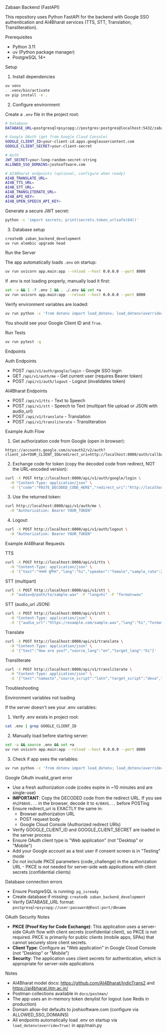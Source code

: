 Zabaan Backend (FastAPI)

This repository uses Python FastAPI for the backend with Google SSO authentication and AI4Bharat services (TTS, STT, Translation, Transliteration).

Prerequisites

- Python 3.11
- uv (Python package manager)
- PostgreSQL 14+

Setup

1) Install dependencies

```bash
uv venv
. .venv/bin/activate
uv pip install -e .
```

2) Configure environment

Create a `.env` file in the project root:

```bash
# Database
DATABASE_URL=postgresql+psycopg://postgres:postgres@localhost:5432/zaban_backend_development

# Google OAuth (get from Google Cloud Console)
GOOGLE_CLIENT_ID=your-client-id.apps.googleusercontent.com
GOOGLE_CLIENT_SECRET=your-client-secret

# Auth
JWT_SECRET=your-long-random-secret-string
ALLOWED_SSO_DOMAINS=joshsoftware.com

# AI4Bharat endpoints (optional, configure when ready)
AI4B_TRANSLATE_URL=
AI4B_TTS_URL=
AI4B_STT_URL=
AI4B_TRANSLITERATE_URL=
AI4B_API_KEY=
AI4B_OPEN_SPEECH_API_KEY=
```

Generate a secure JWT secret:
```bash
python -c 'import secrets; print(secrets.token_urlsafe(64))'
```

3) Database setup

```bash
createdb zaban_backend_development
uv run alembic upgrade head
```

Run the Server

The app automatically loads `.env` on startup:

```bash
uv run uvicorn app.main:app --reload --host 0.0.0.0 --port 8000
```

If .env is not loading properly, manually load it first:

```bash
set -a && [ -f .env ] && . ./.env && set +a
uv run uvicorn app.main:app --reload --host 0.0.0.0 --port 8000
```

Verify environment variables are loaded:

```bash
uv run python -c 'from dotenv import load_dotenv; load_dotenv(override=True); import os; print(os.getenv("GOOGLE_CLIENT_ID"), bool(os.getenv("GOOGLE_CLIENT_SECRET")))'
```

You should see your Google Client ID and `True`.

Run Tests

```bash
uv run pytest -q
```

Endpoints

Auth Endpoints

- POST `/api/v1/auth/google/login` - Google SSO login
- GET `/api/v1/auth/me` - Get current user (requires Bearer token)
- POST `/api/v1/auth/logout` - Logout (invalidates token)

AI4Bharat Endpoints

- POST `/api/v1/tts` - Text to Speech
- POST `/api/v1/stt` - Speech to Text (multipart file upload or JSON with audio_url)
- POST `/api/v1/translate` - Translation
- POST `/api/v1/transliterate` - Transliteration

Example Auth Flow

1. Get authorization code from Google (open in browser):

```
https://accounts.google.com/o/oauth2/v2/auth?client_id=YOUR_CLIENT_ID&redirect_uri=http://localhost:8000/auth/callback&response_type=code&scope=openid%20email%20profile&prompt=consent&login_hint=your.email@joshsoftware.com
```

2. Exchange code for token (copy the decoded code from redirect, NOT the URL-encoded version):

```bash
curl -X POST http://localhost:8000/api/v1/auth/google/login \
  -H "Content-Type: application/json" \
  -d '{"code":"PASTE_DECODED_CODE_HERE","redirect_uri":"http://localhost:8000/auth/callback"}'
```

3. Use the returned token:

```bash
curl http://localhost:8000/api/v1/auth/me \
  -H "Authorization: Bearer YOUR_TOKEN"
```

4. Logout:

```bash
curl -X POST http://localhost:8000/api/v1/auth/logout \
  -H "Authorization: Bearer YOUR_TOKEN"
```

Example AI4Bharat Requests

TTS

```bash
curl -X POST http://localhost:8000/api/v1/tts \
  -H "Content-Type: application/json" \
  -d '{"text":"नमस्ते दुनिया","lang":"hi","speaker":"female","sample_rate":22050,"format":"wav"}'
```

STT (multipart)

```bash
curl -X POST http://localhost:8000/api/v1/stt \
  -F "audio=@/path/to/sample.wav" -F "lang=hi" -F "format=wav"
```

STT (audio_url JSON)

```bash
curl -X POST http://localhost:8000/api/v1/stt \
  -H "Content-Type: application/json" \
  -d '{"audio_url":"https://example.com/sample.wav","lang":"hi","format":"wav"}'
```

Translate

```bash
curl -X POST http://localhost:8000/api/v1/translate \
  -H "Content-Type: application/json" \
  -d '{"text":"How are you?","source_lang":"en","target_lang":"hi"}'
```

Transliterate

```bash
curl -X POST http://localhost:8000/api/v1/transliterate \
  -H "Content-Type: application/json" \
  -d '{"text":"namaste","source_script":"latn","target_script":"deva","lang":"hi","topk":3}'
```

Troubleshooting

Environment variables not loading

If the server doesn't see your .env variables:

1. Verify .env exists in project root:
```bash
cat .env | grep GOOGLE_CLIENT_ID
```

2. Manually load before starting server:
```bash
set -a && source .env && set +a
uv run uvicorn app.main:app --reload --host 0.0.0.0 --port 8000
```

3. Check if app sees the variables:
```bash
uv run python -c 'from dotenv import load_dotenv; load_dotenv(override=True); import os; print(os.getenv("GOOGLE_CLIENT_ID"))'
```

Google OAuth invalid_grant error

- Use a fresh authorization code (codes expire in ~10 minutes and are single-use)
- **IMPORTANT**: Copy the DECODED code from the redirect URL. If you see `4%2F0AVG...` in the browser, decode it to `4/0AVG...` before POSTing
- Ensure redirect_uri is EXACTLY the same in:
  - Browser authorization URL
  - POST request body
  - Google Cloud Console (Authorized redirect URIs)
- Verify GOOGLE_CLIENT_ID and GOOGLE_CLIENT_SECRET are loaded in the server process
- Ensure OAuth client type is "Web application" (not "Desktop" or "Mobile")
- Add your Google account as a test user if consent screen is in "Testing" mode
- Do not include PKCE parameters (code_challenge) in the authorization URL - PKCE is not needed for server-side web applications with client secrets (confidential clients)

Database connection errors

- Ensure PostgreSQL is running: `pg_isready`
- Create database if missing: `createdb zaban_backend_development`
- Verify DATABASE_URL format: `postgresql+psycopg://user:password@host:port/dbname`

OAuth Security Notes

- **PKCE (Proof Key for Code Exchange)**: This application uses a server-side OAuth flow with client secrets (confidential client), so PKCE is not required. PKCE is primarily for public clients (mobile apps, SPAs) that cannot securely store client secrets.
- **Client Type**: Configure as "Web application" in Google Cloud Console (not "Desktop" or "Mobile")
- **Security**: The application uses client secrets for authentication, which is appropriate for server-side applications

Notes

- AI4Bharat model docs: https://github.com/AI4Bharat/IndicTrans2 and https://ai4bharat.iitm.ac.in/
- Postman collections available in `docs/postman/`
- The app uses an in-memory token denylist for logout (use Redis in production)
- Domain allow-list defaults to joshsoftware.com (configure via ALLOWED_SSO_DOMAINS)
- All endpoints automatically load .env on startup via `load_dotenv(override=True)` in app/main.py
